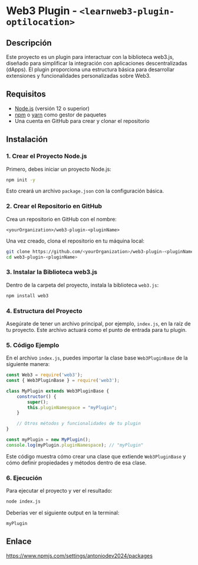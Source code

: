 

# Web3 Plugin - `<learnweb3-plugin-optilocation>`

## Descripción

Este proyecto es un plugin para interactuar con la biblioteca web3.js, diseñado para simplificar la integración con aplicaciones descentralizadas (dApps). El plugin proporciona una estructura básica para desarrollar extensiones y funcionalidades personalizadas sobre Web3.

## Requisitos

- [Node.js](https://nodejs.org/) (versión 12 o superior)
- [npm](https://www.npmjs.com/) o [yarn](https://yarnpkg.com/) como gestor de paquetes
- Una cuenta en GitHub para crear y clonar el repositorio

## Instalación

### 1. Crear el Proyecto Node.js

Primero, debes iniciar un proyecto Node.js:

```bash
npm init -y
```

Esto creará un archivo `package.json` con la configuración básica.

### 2. Crear el Repositorio en GitHub

Crea un repositorio en GitHub con el nombre:

```
<yourOrganization>/web3-plugin-<pluginName>
```

Una vez creado, clona el repositorio en tu máquina local:

```bash
git clone https://github.com/<yourOrganization>/web3-plugin-<pluginName>.git
cd web3-plugin-<pluginName>
```

### 3. Instalar la Biblioteca web3.js

Dentro de la carpeta del proyecto, instala la biblioteca `web3.js`:

```bash
npm install web3
```

### 4. Estructura del Proyecto

Asegúrate de tener un archivo principal, por ejemplo, `index.js`, en la raíz de tu proyecto. Este archivo actuará como el punto de entrada para tu plugin.

### 5. Código Ejemplo

En el archivo `index.js`, puedes importar la clase base `Web3PluginBase` de la siguiente manera:

```javascript
const Web3 = require('web3');
const { Web3PluginBase } = require('web3');

class MyPlugin extends Web3PluginBase {
    constructor() {
        super();
        this.pluginNamespace = "myPlugin";
    }

    // Otros métodos y funcionalidades de tu plugin
}

const myPlugin = new MyPlugin();
console.log(myPlugin.pluginNamespace); // "myPlugin"
```

Este código muestra cómo crear una clase que extiende `Web3PluginBase` y cómo definir propiedades y métodos dentro de esa clase.

### 6. Ejecución

Para ejecutar el proyecto y ver el resultado:

```bash
node index.js
```

Deberías ver el siguiente output en la terminal:

```
myPlugin
```

## Enlace
https://www.npmjs.com/settings/antoniodev2024/packages